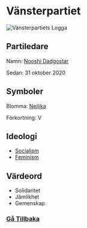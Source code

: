 # Vänsterpartiet
![Vänsterpartiets Logga](https://upload.wikimedia.org/wikipedia/commons/thumb/0/00/V%C3%A4nsterpartiet_logo.svg/130px-V%C3%A4nsterpartiet_logo.svg.png)

## Partiledare
Namn: [Nooshi Dadgostar](https://sv.wikipedia.org/wiki/Nooshi_Dadgostar)

Sedan: 31 oktober 2020

## Symboler
Blomma: [Nejlika](https://sv.wikipedia.org/wiki/Nejliksl%C3%A4ktet)

Förkortning: V

## Ideologi
- [Socialism](https://sv.wikipedia.org/wiki/Socialism)
- [Feminism](https://sv.wikipedia.org/wiki/Feminism)

## Värdeord
- Solidaritet
- Jämlikhet
- Gemenskap

### [Gå Tillbaka](index)
